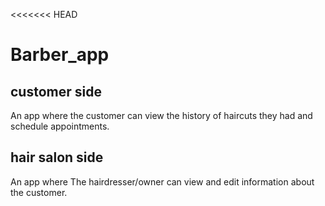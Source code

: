 <<<<<<< HEAD
# Barber_app

## customer side
An app where the customer can view the history of haircuts they had and schedule appointments.

## hair salon side
An app where The hairdresser/owner can view and edit information about the customer.
